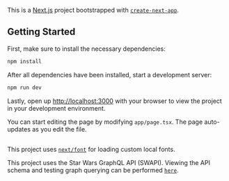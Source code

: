 This is a [Next.js](https://nextjs.org) project bootstrapped with [`create-next-app`](https://nextjs.org/docs/app/api-reference/cli/create-next-app).

## Getting Started

First, make sure to install the necessary dependencies:

```bash
npm install
```

After all dependencies have been installed, start a development server:

```bash
npm run dev
```

Lastly, open up [http://localhost:3000](http://localhost:3000) with your browser to view the project in your development environment.

You can start editing the page by modifying `app/page.tsx`. The page auto-updates as you edit the file.

##

This project uses [`next/font`](https://nextjs.org/docs/app/building-your-application/optimizing/fonts) for loading custom local fonts.

This project uses the Star Wars GraphQL API (SWAPI). Viewing the API schema and testing graph querying can be performed [`here`](https://studio.apollographql.com/public/star-wars-swapi/variant/current/home).

